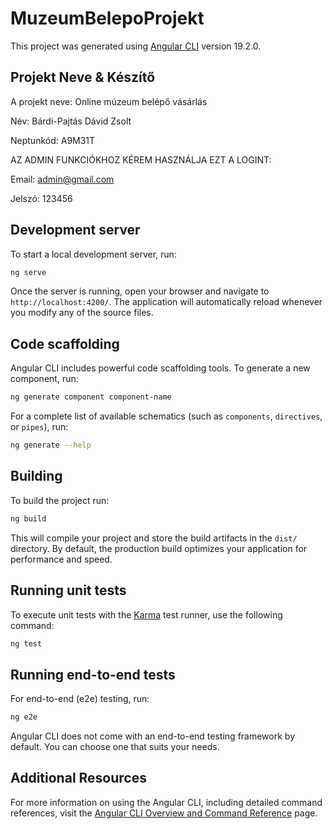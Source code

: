 # MuzeumBelepoProjekt

This project was generated using [Angular CLI](https://github.com/angular/angular-cli) version 19.2.0.

## Projekt Neve & Készítő

A projekt neve:	Online múzeum belépő vásárlás

Név: Bárdi-Pajtás Dávid Zsolt

Neptunkód: A9M31T

AZ ADMIN FUNKCIÓKHOZ KÉREM HASZNÁLJA EZT A LOGINT:

Email: admin@gmail.com

Jelszó: 123456

## Development server

To start a local development server, run:

```bash
ng serve
```

Once the server is running, open your browser and navigate to `http://localhost:4200/`. The application will automatically reload whenever you modify any of the source files.

## Code scaffolding

Angular CLI includes powerful code scaffolding tools. To generate a new component, run:

```bash
ng generate component component-name
```

For a complete list of available schematics (such as `components`, `directives`, or `pipes`), run:

```bash
ng generate --help
```

## Building

To build the project run:

```bash
ng build
```

This will compile your project and store the build artifacts in the `dist/` directory. By default, the production build optimizes your application for performance and speed.

## Running unit tests

To execute unit tests with the [Karma](https://karma-runner.github.io) test runner, use the following command:

```bash
ng test
```

## Running end-to-end tests

For end-to-end (e2e) testing, run:

```bash
ng e2e
```

Angular CLI does not come with an end-to-end testing framework by default. You can choose one that suits your needs.

## Additional Resources

For more information on using the Angular CLI, including detailed command references, visit the [Angular CLI Overview and Command Reference](https://angular.dev/tools/cli) page.
